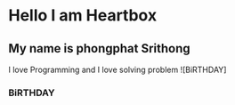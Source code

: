 # Hello I am Heartbox
## My name is phongphat Srithong

I love Programming and I love solving problem
![BiRTHDAY]
### BiRTHDAY

